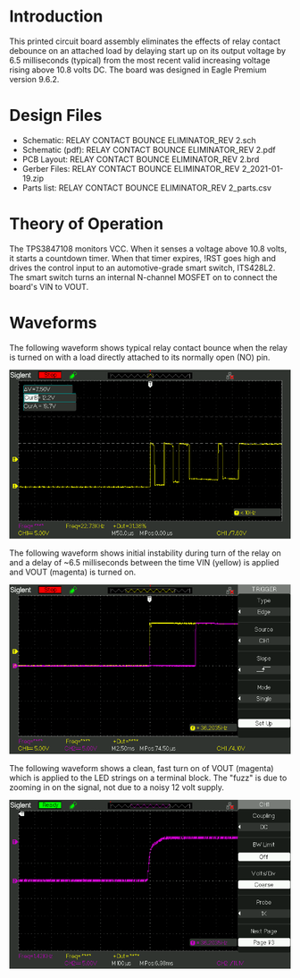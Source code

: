 # Introduction
This printed circuit board assembly eliminates the effects of relay contact debounce on an attached load by delaying start up on its output voltage by 6.5 milliseconds (typical) from the most recent valid increasing voltage rising above 10.8 volts DC. The board was designed in Eagle Premium version 9.6.2.

# Design Files
- Schematic: RELAY CONTACT BOUNCE ELIMINATOR_REV 2.sch
- Schematic (pdf): RELAY CONTACT BOUNCE ELIMINATOR_REV 2.pdf
- PCB Layout: RELAY CONTACT BOUNCE ELIMINATOR_REV 2.brd
- Gerber Files: RELAY CONTACT BOUNCE ELIMINATOR_REV 2_2021-01-19.zip
- Parts list: RELAY CONTACT BOUNCE ELIMINATOR_REV 2_parts.csv

# Theory of Operation
The TPS3847108 monitors VCC. When it senses a voltage above 10.8 volts, it starts a countdown timer. When that timer expires, !RST goes high and drives the control input to an automotive-grade smart switch, ITS428L2. The smart switch turns an internal N-channel MOSFET on to connect the board's VIN to VOUT.

# Waveforms
The following waveform shows typical relay contact bounce when the relay is turned on with a load directly attached to its normally open (NO) pin.

![image of relay contact bounce](cyberphysical_led_string_power_supply_relay_contact_bounce.png)

The following waveform shows initial instability during turn of the relay on and a delay of ~6.5 milliseconds between the time VIN (yellow) is applied and VOUT (magenta) is turned on.

![image of delayed turn on of VOUT](cyberphysical_leds_turn_on_delay.png)

The following waveform shows a clean, fast turn on of VOUT (magenta) which is applied to the LED strings on a terminal block. The "fuzz" is due to zooming in on the signal, not due to a noisy 12 volt supply.

![image of vout rise](cyberphysical_leds_turn_on_rise.png)
